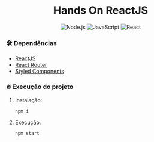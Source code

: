 <h1 align="center">
  Hands On ReactJS
</h1>

<p align="center">
  <img
    src="https://img.shields.io/badge/node.js-339933?style=for-the-badge&logo=nodedotjs&logoColor=white"
    alt="Node.js"
  >
  <img
    src="https://img.shields.io/badge/javascript-%23323330.svg?style=for-the-badge&logo=javascript&logoColor=%23F7DF1E"
    alt="JavaScript"
  >
  <img
    src="https://img.shields.io/badge/reactjs-%2320232a.svg?style=for-the-badge&logo=react&logoColor=%2361DAFB"
    alt="React"
  >
</p>

### :hammer_and_wrench: Dependências
- [ReactJS](https://react.dev/learn)
- [React Router](https://reactrouter.com/en/main/start/overview)
- [Styled Components](https://styled-components.com/docs)

### :fire: Execução do projeto
  1. Instalação:
     ```
     npm i
     ```
  2. Execução:
     ```
     npm start
     ```
